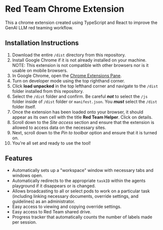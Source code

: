 # Red Team Chrome Extension
This a chrome extension created using TypeScript and React to improve the GenAI LLM red teaming workflow.

## Installation Instructions
1. Download the entire `/dist` directory from this repository.
2. Install Google Chrome if it is not already installed on your machine. NOTE: This extension is not compatible with other browsers nor is it usable on mobile browsers.
3. In Google Chrome, open the [Chrome Extensions Pane](chrome://extensions/).
4. Turn on developer mode using the top righthand corner.
5. Click __load unpacked__ in the top lefthand corner and navigate to the `/dist` folder installed from this repository.
6. Select the `/dist` folder and confirm. Be careful ___not___ to select the `/js` folder inside of `/dist` folder or `manifest.json`. You ___must___ select the `/dist` folder itself.
7. Once the extension has been loaded onto your browser, it should appear as its own cell with the title __Red Team Helper__. Click on details.
8. Scroll down to the _Site access_ section and ensure that the extension is allowed to access data on the necessary sites.
9. Next, scroll down to the _Pin to toolbar_ option and ensure that it is turned on.
10. You're all set and ready to use the tool!

## Features
- Automatically sets up a "workspace" window with necessary tabs and windows open.
- Automatically redirects to the appropriate `taskID` within the agents playground if it disappears or is changed.
- Allows broadcasting to all or select pods to work on a particular task (including linking necessary documents, override settings, and guidelines) as an administrator.
- Easy access to viewing and copying override settings.
- Easy access to Red Team shared drive.
- Progress tracker that automatically counts the number of labels made per session.

